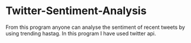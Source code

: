 # Twitter-Sentiment-Analysis

From this program anyone can analyse the sentiment of recent tweets by using trending hastag.
In this program I have used twitter api.
